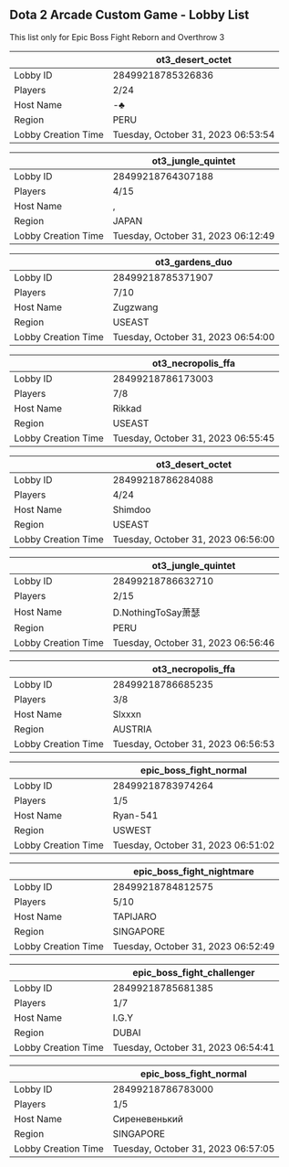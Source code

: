 ## Dota 2 Arcade Custom Game - Lobby List

This list only for Epic Boss Fight Reborn and Overthrow 3

|  | ot3_desert_octet |
| ------ | ------ |
| Lobby ID | 28499218785326836 |
| Players | 2/24 |
| Host Name | -♣ |
| Region | PERU |
| Lobby Creation Time | Tuesday, October 31, 2023 06:53:54 |


|  | ot3_jungle_quintet |
| ------ | ------ |
| Lobby ID | 28499218764307188 |
| Players | 4/15 |
| Host Name | , |
| Region | JAPAN |
| Lobby Creation Time | Tuesday, October 31, 2023 06:12:49 |


|  | ot3_gardens_duo |
| ------ | ------ |
| Lobby ID | 28499218785371907 |
| Players | 7/10 |
| Host Name | Zugzwang |
| Region | USEAST |
| Lobby Creation Time | Tuesday, October 31, 2023 06:54:00 |


|  | ot3_necropolis_ffa |
| ------ | ------ |
| Lobby ID | 28499218786173003 |
| Players | 7/8 |
| Host Name | Rikkad |
| Region | USEAST |
| Lobby Creation Time | Tuesday, October 31, 2023 06:55:45 |


|  | ot3_desert_octet |
| ------ | ------ |
| Lobby ID | 28499218786284088 |
| Players | 4/24 |
| Host Name | Shimdoo |
| Region | USEAST |
| Lobby Creation Time | Tuesday, October 31, 2023 06:56:00 |


|  | ot3_jungle_quintet |
| ------ | ------ |
| Lobby ID | 28499218786632710 |
| Players | 2/15 |
| Host Name | D.NothingToSay萧瑟 |
| Region | PERU |
| Lobby Creation Time | Tuesday, October 31, 2023 06:56:46 |


|  | ot3_necropolis_ffa |
| ------ | ------ |
| Lobby ID | 28499218786685235 |
| Players | 3/8 |
| Host Name | Slxxxn |
| Region | AUSTRIA |
| Lobby Creation Time | Tuesday, October 31, 2023 06:56:53 |


|  | epic_boss_fight_normal |
| ------ | ------ |
| Lobby ID | 28499218783974264 |
| Players | 1/5 |
| Host Name | Ryan-541 |
| Region | USWEST |
| Lobby Creation Time | Tuesday, October 31, 2023 06:51:02 |


|  | epic_boss_fight_nightmare |
| ------ | ------ |
| Lobby ID | 28499218784812575 |
| Players | 5/10 |
| Host Name | TAPIJARO |
| Region | SINGAPORE |
| Lobby Creation Time | Tuesday, October 31, 2023 06:52:49 |


|  | epic_boss_fight_challenger |
| ------ | ------ |
| Lobby ID | 28499218785681385 |
| Players | 1/7 |
| Host Name | I.G.Y |
| Region | DUBAI |
| Lobby Creation Time | Tuesday, October 31, 2023 06:54:41 |


|  | epic_boss_fight_normal |
| ------ | ------ |
| Lobby ID | 28499218786783000 |
| Players | 1/5 |
| Host Name | Сиреневенький |
| Region | SINGAPORE |
| Lobby Creation Time | Tuesday, October 31, 2023 06:57:05 |


